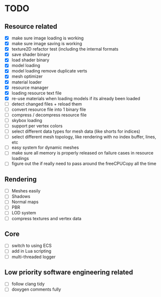 # TODO

## Resource related
- [x] make sure image loading is working
- [x] make sure image saving is working
- [x] texture2D refactor test (including the internal formats
- [x] save shader binary
- [x] load shader binary
- [x] model loading
- [x] model loading remove duplicate verts
- [x] mesh optimizer
- [x] material loader
- [x] resource manager
- [x] loading resource text file
- [x] re-use materials when loading models if its already been loaded
- [ ] detect changed files + reload them
- [ ] convert resource file into 1 binary file
- [ ] compress / decompress resource file
- [ ] skybox loading
- [ ] support per vertex colors
- [ ] select different data types for mesh data (like shorts for indices)
- [ ] select different mesh topology, like rendering with no index buffer, lines, etc
- [ ] easy system for dynamic meshes
- [ ] make sure all memory is properly released on failure cases in resource loadings
- [ ] figure out the if really need to pass around the freeCPUCopy all the time

## Rendering
- [ ] Meshes easily
- [ ] Shadows
- [ ] Normal maps
- [ ] PBR
- [ ] LOD system
- [ ] compress textures and vertex data

## Core
- [ ] switch to using ECS
- [ ] add in Lua scripting
- [ ] multi-threaded logger

## Low priority software engineering related
- [ ] follow clang tidy
- [ ] doxygen comments fully
